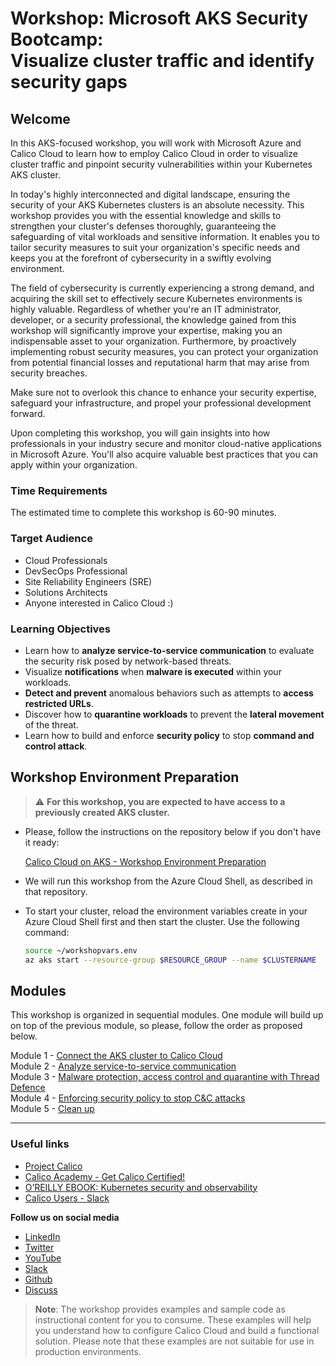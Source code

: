 # Workshop: Microsoft AKS Security Bootcamp: </br> Visualize cluster traffic and identify security gaps

## Welcome

In this AKS-focused workshop, you will work with Microsoft Azure and Calico Cloud to learn how to employ Calico Cloud in order to visualize cluster traffic and pinpoint security vulnerabilities within your Kubernetes AKS cluster.

In today's highly interconnected and digital landscape, ensuring the security of your AKS Kubernetes clusters is an absolute necessity. This workshop provides you with the essential knowledge and skills to strengthen your cluster's defenses thoroughly, guaranteeing the safeguarding of vital workloads and sensitive information. It enables you to tailor security measures to suit your organization's specific needs and keeps you at the forefront of cybersecurity in a swiftly evolving environment.

The field of cybersecurity is currently experiencing a strong demand, and acquiring the skill set to effectively secure Kubernetes environments is highly valuable. Regardless of whether you're an IT administrator, developer, or a security professional, the knowledge gained from this workshop will significantly improve your expertise, making you an indispensable asset to your organization. Furthermore, by proactively implementing robust security measures, you can protect your organization from potential financial losses and reputational harm that may arise from security breaches.

Make sure not to overlook this chance to enhance your security expertise, safeguard your infrastructure, and propel your professional development forward.

Upon completing this workshop, you will gain insights into how professionals in your industry secure and monitor cloud-native applications in Microsoft Azure. You'll also acquire valuable best practices that you can apply within your organization.

### Time Requirements

The estimated time to complete this workshop is 60-90 minutes.

### Target Audience

- Cloud Professionals
- DevSecOps Professional
- Site Reliability Engineers (SRE)
- Solutions Architects
- Anyone interested in Calico Cloud :)

### Learning Objectives

- Learn how to **analyze service-to-service communication** to evaluate the security risk posed by network-based threats.
- Visualize **notifications** when **malware is executed** within your workloads.
- **Detect and prevent** anomalous behaviors such as attempts to **access restricted URLs**.
- Discover how to **quarantine workloads** to prevent the **lateral movement** of the threat.
- Learn how to build and enforce **security policy** to stop **command and control attack**.

## Workshop Environment Preparation

> :warning: **For this workshop, you are expected to have access to a previously created AKS cluster.**

- Please, follow the instructions on the repository below if you don't have it ready: 

  [Calico Cloud on AKS - Workshop Environment Preparation](https://github.com/tigera-solutions/aks-workshop-prep)

- We will run this workshop from the Azure Cloud Shell, as described in that repository.

- To start your cluster, reload the environment variables create in your Azure Cloud Shell first and then start the cluster. Use the following command:

  ```bash
  source ~/workshopvars.env
  az aks start --resource-group $RESOURCE_GROUP --name $CLUSTERNAME
  ```

## Modules

This workshop is organized in sequential modules. One module will build up on top of the previous module, so please, follow the order as proposed below.

Module 1 - [Connect the AKS cluster to Calico Cloud](/mod/module-1-connect-calicocloud.md)  
Module 2 - [Analyze service-to-service communication](/mod/module-2-analyze-communications.md)  
Module 3 - [Malware protection, access control and quarantine with Thread Defence](/mod/module-3-threat-defense.md)  
Module 4 - [Enforcing security policy to stop C&C attacks](/mod/module-4-security-policies.md)  
Module 5 - [Clean up](/mod/module-6-clean-up.md)  

--- 

### Useful links

- [Project Calico](https://www.tigera.io/project-calico/)
- [Calico Academy - Get Calico Certified!](https://academy.tigera.io/)
- [O’REILLY EBOOK: Kubernetes security and observability](https://www.tigera.io/lp/kubernetes-security-and-observability-ebook)
- [Calico Users - Slack](https://slack.projectcalico.org/)

**Follow us on social media**

- [LinkedIn](https://www.linkedin.com/company/tigera/)
- [Twitter](https://twitter.com/tigeraio)
- [YouTube](https://www.youtube.com/channel/UC8uN3yhpeBeerGNwDiQbcgw/)
- [Slack](https://calicousers.slack.com/)
- [Github](https://github.com/tigera-solutions/)
- [Discuss](https://discuss.projectcalico.tigera.io/)

> **Note**: The workshop provides examples and sample code as instructional content for you to consume. These examples will help you understand how to configure Calico Cloud and build a functional solution. Please note that these examples are not suitable for use in production environments.
